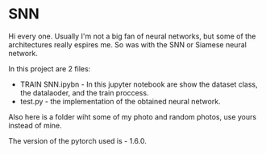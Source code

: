 # SNN

Hi every one. Usually I'm not a big fan of neural networks, but some of the architectures really espires me. So was with the SNN or Siamese neural network.

In this project are 2 files:
* TRAIN SNN.ipybn - In this jupyter notebook are show the dataset class, the datalaoder, and the train proccess.
* test.py - the implementation of the obtained neural network.

Also here is a folder wiht some of my photo and random photos, use yours instead of mine.

The version of the pytorch used is - 1.6.0.
